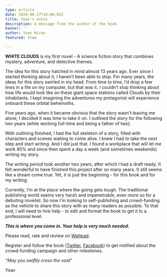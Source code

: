 ```yaml
---
type: article
date: 2020-08-27T10:06:03Z
title: Yoav's notes
description: A message from the author of the book
banner: ''
author: Yoav Niran
featured: true

---
```

**WHITE CLOUDS** is my first novel - A science fiction story that combines mystery, adventure, and detective themes.

The idea for this story hatched in mind almost 13 years ago. Ever since I started thinking about it, I haven’t been able to stop. For many years, the ideas for this story swirled in my head. From time to time, I’d drop a few lines in a file on my computer, but that was it. I couldn’t stop thinking about how life would look like on these giant space stations called Clouds by their inhabitants. I kept imagining the adventures my protagonist will experience onboard these orbital behemoths.

Five years ago, when it became obvious that the story wasn't leaving me alone, I decided it was time to take it on. I outlined the story for the following two years (while working full-time and being a father of two).

With outlining finished, I had the full skeleton of a story, filled with characters and scenes waiting to come alive. I knew I had to take the next step and start writing. And I did just that. I found a workplace that will let me work 80% and since then spent a day a week (and sometimes weekends) writing my story.

The writing period took another two years, after which I had a draft ready. It felt wonderful to have finished this project after so many years. It still seems like a dream come true. Yet, it is just the beginning - for this book and for my writing.

Currently, I’m at the place where the going gets tough. The traditional publishing world seems very harsh and impenetrable, even more so for a debuting novelist. So now I’m looking to self-publishing and crowd-funding as the vehicle to share this story with as many readers as possible. To that end, I will need to hire help - to edit and format the book to get it to a professional level.

**_This is where you come in. Your help is very much needed._** 

Please read, rate and review on [Wattpad](https://www.wattpad.com/story/212341112-white-clouds). 

Register and follow the book ([Twitter](https://twitter.com/poeticGeek), [Facebook](https://www.facebook.com/whitecloudsbook)) to get notified about the crowd-funding campaign and other milestones.

_“May you swiftly cross the void”_

Yoav